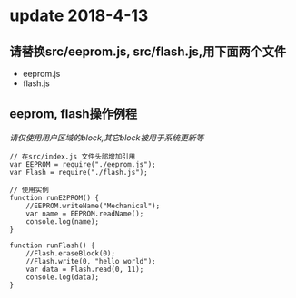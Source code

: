 # update 2018-4-13
## 请替换src/eeprom.js, src/flash.js,用下面两个文件
- eeprom.js
- flash.js

## eeprom, flash操作例程

*请仅使用用户区域的block,其它block被用于系统更新等*

```
// 在src/index.js 文件头部增加引用
var EEPROM = require("./eeprom.js");
var Flash = require("./flash.js");

// 使用实例
function runE2PROM() {
    //EEPROM.writeName("Mechanical");
    var name = EEPROM.readName();
    console.log(name);
}

function runFlash() {
    //Flash.eraseBlock(0);
    //Flash.write(0, "hello world");
    var data = Flash.read(0, 11);
    console.log(data);
}

```

